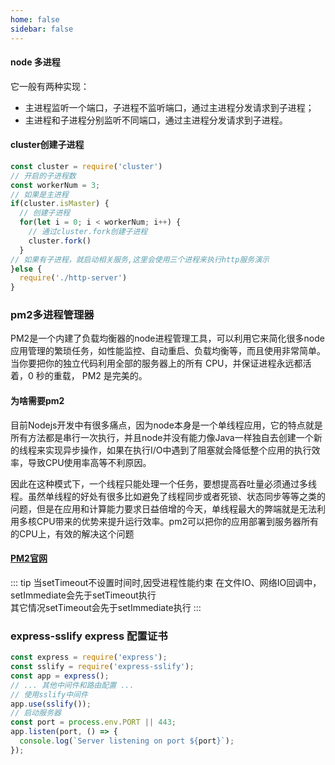 ```yaml
---
home: false
sidebar: false
---
```


#### node 多进程

它一般有两种实现：

- 主进程监听一个端口，子进程不监听端口，通过主进程分发请求到子进程；
- 主进程和子进程分别监听不同端口，通过主进程分发请求到子进程。

#### cluster创建子进程

``` javascript
const cluster = require('cluster')
// 开启的子进程数
const workerNum = 3;
// 如果是主进程
if(cluster.isMaster) {
  // 创建子进程
  for(let i = 0; i < workerNum; i++) {
    // 通过cluster.fork创建子进程
    cluster.fork()
  }
// 如果有子进程，就启动相关服务,这里会使用三个进程来执行http服务演示
}else {
  require('./http-server')
}
```

### pm2多进程管理器

PM2是一个内建了负载均衡器的node进程管理工具，可以利用它来简化很多node应用管理的繁琐任务，如性能监控、自动重启、负载均衡等，而且使用非常简单。当你要把你的独立代码利用全部的服务器上的所有 CPU，并保证进程永远都活着，0 秒的重载， PM2 是完美的。

#### 为啥需要pm2

目前Nodejs开发中有很多痛点，因为node本身是一个单线程应用，它的特点就是所有方法都是串行一次执行，并且node并没有能力像Java一样独自去创建一个新的线程来实现异步操作，如果在执行I/O中遇到了阻塞就会降低整个应用的执行效率，导致CPU使用率高等不利原因。

因此在这种模式下，一个线程只能处理一个任务，要想提高吞吐量必须通过多线程。虽然单线程的好处有很多比如避免了线程同步或者死锁、状态同步等等之类的问题，但是在应用和计算能力要求日益倍增的今天，单线程最大的弊端就是无法利用多核CPU带来的优势来提升运行效率。pm2可以把你的应用部署到服务器所有的CPU上，有效的解决这个问题

#### [PM2官网](https://pm2.keymetrics.io/docs/usage/pm2-doc-single-page/)

::: tip
当setTimeout不设置时间时,因受进程性能约束
在文件IO、网络IO回调中，setImmediate会先于setTimeout执行  
其它情况setTimeout会先于setImmediate执行
:::

### express-sslify express 配置证书
``` js
const express = require('express');
const sslify = require('express-sslify');
const app = express();
// ... 其他中间件和路由配置 ...
// 使用sslify中间件
app.use(sslify());
// 启动服务器
const port = process.env.PORT || 443;
app.listen(port, () => {
  console.log(`Server listening on port ${port}`);
});
```
